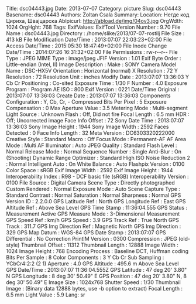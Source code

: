 Title: dsc04443.jpg
Date: 2013-07-07
Category: picture
Slug: dsc04443
Basename: dsc04443
Authors: Zoltan Csala
Summary:
Location: Негде код Цириха, Швајцарска
Ablpicurl: http://abload.de/img/04ov3.jpg
OrgWdth: 1024
OrgHght: 768
Tags:
ExifValues: ExifTool Version Number : 9.70
            File Name : dsc04443.jpg
            Directory : /home/slike/2013/07-07-rostilj
            File Size : 413 kB
            File Modification Date/Time : 2013:07:07 22:03:23+02:00
            File Access Date/Time : 2015:05:30 18:47:49+02:00
            File Inode Change Date/Time : 2014:07:26 16:31:32+02:00
            File Permissions : rw-r--r--
            File Type : JPEG
            MIME Type : image/jpeg
            JFIF Version : 1.01
            Exif Byte Order : Little-endian (Intel, II)
            Image Description :
            Make : SONY
            Camera Model Name : DSC-HX5V
            Orientation : Horizontal (normal)
            X Resolution : 72
            Y Resolution : 72
            Resolution Unit : inches
            Modify Date : 2013:07:07 13:36:03
            Y Cb Cr Positioning : Co-sited
            Exposure Time : 1/30
            F Number : 4.0
            Exposure Program : Program AE
            ISO : 800
            Exif Version : 0221
            Date/Time Original : 2013:07:07 13:36:03
            Create Date : 2013:07:07 13:36:03
            Components Configuration : Y, Cb, Cr, -
            Compressed Bits Per Pixel : 5
            Exposure Compensation : 0
            Max Aperture Value : 3.5
            Metering Mode : Multi-segment
            Light Source : Unknown
            Flash : Off, Did not fire
            Focal Length : 6.5 mm
            HDR : Off; Uncorrected image
            Face Info Offset : 72
            Sony Date Time : 2013:07:07 13:36:03
            Sony Image Height : 1944
            Sony Image Width : 2592
            Faces Detected : 0
            Face Info Length : 32
            Meta Version : DC6303320222000
            Creative Style : Standard
            Macro : Off
            Focus Mode : Permanent-AF
            AF Area Mode : Multi
            AF Illuminator : Auto
            JPEG Quality : Standard
            Flash Level : Normal
            Release Mode : Normal
            Sequence Number : Single
            Anti-Blur : On (Shooting)
            Dynamic Range Optimizer : Standard
            High ISO Noise Reduction 2 : Normal
            Intelligent Auto : On
            White Balance : Auto
            Flashpix Version : 0100
            Color Space : sRGB
            Exif Image Width : 2592
            Exif Image Height : 1944
            Interoperability Index : R98 - DCF basic file (sRGB)
            Interoperability Version : 0100
            File Source : Digital Camera
            Scene Type : Directly photographed
            Custom Rendered : Normal
            Exposure Mode : Auto
            Scene Capture Type : Standard
            Contrast : Normal
            Saturation : Normal
            Sharpness : Normal
            GPS Version ID : 2.2.0.0
            GPS Latitude Ref : North
            GPS Longitude Ref : East
            GPS Altitude Ref : Above Sea Level
            GPS Time Stamp : 11:36:04.555
            GPS Status : Measurement Active
            GPS Measure Mode : 3-Dimensional Measurement
            GPS Speed Ref : km/h
            GPS Speed : 3.9
            GPS Track Ref : True North
            GPS Track : 311.7
            GPS Img Direction Ref : Magnetic North
            GPS Img Direction : 329
            GPS Map Datum : WGS-84
            GPS Date Stamp : 2013:07:07
            GPS Differential : No Correction
            PrintIM Version : 0300
            Compression : JPEG (old-style)
            Thumbnail Offset : 11312
            Thumbnail Length : 12888
            Image Width : 1024
            Image Height : 768
            Encoding Process : Baseline DCT, Huffman coding
            Bits Per Sample : 8
            Color Components : 3
            Y Cb Cr Sub Sampling : YCbCr4:2:2 (2 1)
            Aperture : 4.0
            GPS Altitude : 495.6 m Above Sea Level
            GPS Date/Time : 2013:07:07 11:36:04.555Z
            GPS Latitude : 47 deg 20' 3.80" N
            GPS Longitude : 8 deg 30' 50.49" E
            GPS Position : 47 deg 20' 3.80" N, 8 deg 30' 50.49" E
            Image Size : 1024x768
            Shutter Speed : 1/30
            Thumbnail Image : (Binary data 12888 bytes, use -b option to extract)
            Focal Length : 6.5 mm
            Light Value : 5.9
Lang: sr

